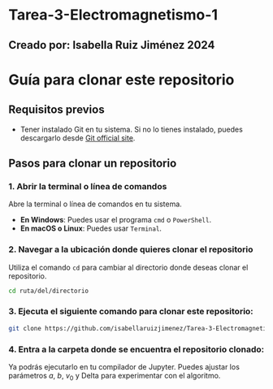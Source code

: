# Tarea-3-Electromagnetismo-1
## Creado por: Isabella Ruiz Jiménez 2024
# Guía para clonar este repositorio

## Requisitos previos

- Tener instalado Git en tu sistema. Si no lo tienes instalado, puedes descargarlo desde [Git official site](https://git-scm.com/).

## Pasos para clonar un repositorio
### 1. Abrir la terminal o línea de comandos

Abre la terminal o línea de comandos en tu sistema.

   - **En Windows**: Puedes usar el programa `cmd` o `PowerShell`.
   - **En macOS o Linux**: Puedes usar `Terminal`.

### 2. Navegar a la ubicación donde quieres clonar el repositorio

Utiliza el comando `cd` para cambiar al directorio donde deseas clonar el repositorio.

```bash
cd ruta/del/directorio
```
### 3. Ejecuta el siguiente comando para clonar este repositorio:

```bash
git clone https://github.com/isabellaruizjimenez/Tarea-3-Electromagnetismo-1.git
```
### 4. Entra a la carpeta donde se encuentra el repositorio clonado:
Ya podrás ejecutarlo en tu compilador de Jupyter. Puedes ajustar los parámetros $a$, $b$, $v_0$ y Delta para experimentar con el algoritmo.
